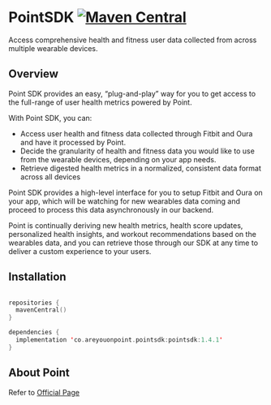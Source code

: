 # PointSDK [![Maven Central](https://img.shields.io/maven-central/v/co.areyouonpoint.pointsdk/pointsdk)](https://repo1.maven.org/maven2/co/areyouonpoint/pointsdk/pointsdk/)

Access comprehensive health and fitness user data collected from across multiple wearable devices.

## Overview

Point SDK provides an easy, “plug-and-play” way for you to get access to the full-range of user health metrics powered by Point.

With Point SDK, you can:

- Access user health and fitness data collected through Fitbit and Oura and have it processed by Point.
- Decide the granularity of health and fitness data you would like to use from the wearable devices, depending on your app needs.
- Retrieve digested health metrics in a normalized, consistent data format across all devices

Point SDK provides a high-level interface for you to setup Fitbit and Oura on your app, which will be watching for new wearables data coming and proceed to process this data asynchronously in our backend.

Point is continually deriving new health metrics, health score updates, personalized health insights, and workout recommendations based on the wearables data, and you can retrieve those through our SDK at any time to deliver a custom experience to your users.


## Installation

```kotlin

repositories {
  mavenCentral()
}

dependencies {
  implementation 'co.areyouonpoint.pointsdk:pointsdk:1.4.1'
}
```

## About Point

Refer to [Official Page](https://www.areyouonpoint.co/)
